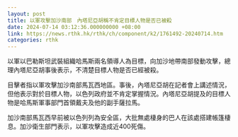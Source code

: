 ```yaml
---
layout: post
title: 以軍攻擊加沙南部　內塔尼亞胡稱不肯定目標人物是否已被殺
date: 2024-07-14 03:12:36.000000000 +08:00
link: https://news.rthk.hk/rthk/ch/component/k2/1761492-20240714.htm
categories: rthk
---
```


以軍以巴勒斯坦武裝組織哈馬斯兩名領導人為目標，向加沙地帶南部發動攻擊，總理內塔尼亞胡事後表示，不清楚目標人物是否已經被殺。

目擊者指以軍攻擊加沙南部馬瓦西地區。事後，內塔尼亞胡在記者會上講述情況，但他表示對於目標人物，以色列政府並不肯定掌握情況。內塔尼亞胡提及的目標人物是哈馬斯軍事部門首領戴夫及他的副手薩拉馬。

加沙南部馬瓦西早前被以色列列為安全區，大批無處棲身的巴人在該處搭建帳篷棲息。加沙衛生部門表示，以軍攻擊造成近400死傷。
